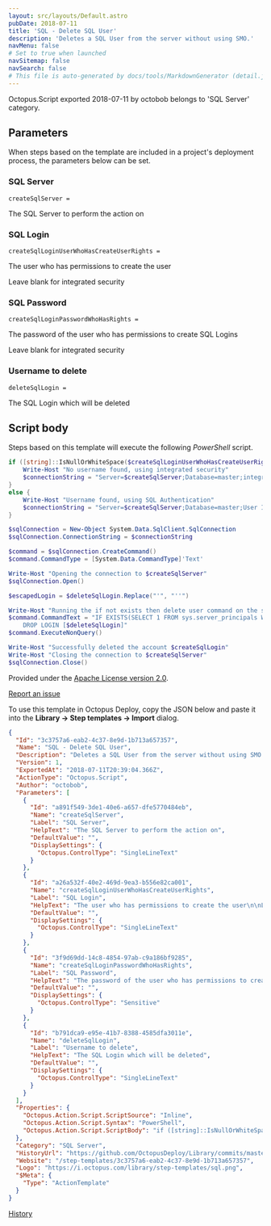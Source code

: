 ```yaml
---
layout: src/layouts/Default.astro
pubDate: 2018-07-11
title: 'SQL - Delete SQL User'
description: 'Deletes a SQL User from the server without using SMO.'
navMenu: false
# Set to true when launched
navSitemap: false
navSearch: false
# This file is auto-generated by docs/tools/MarkdownGenerator (detail.js)
---
```


Octopus.Script exported 2018-07-11 by octobob belongs to 'SQL Server' category.

## Parameters

When steps based on the template are included in a project's deployment process, the parameters below can be set.


<div class="param">

### SQL Server

`createSqlServer = `

The SQL Server to perform the action on

</div>
        
<div class="param">

### SQL Login

`createSqlLoginUserWhoHasCreateUserRights = `

The user who has permissions to create the user

Leave blank for integrated security

</div>
        
<div class="param">

### SQL Password

`createSqlLoginPasswordWhoHasRights = `

The password of the user who has permissions to create SQL Logins

Leave blank for integrated security

</div>
        
<div class="param">

### Username to delete

`deleteSqlLogin = `

The SQL Login which will be deleted

</div>
        

## Script body

Steps based on this template will execute the following *PowerShell* script.

```powershell
if ([string]::IsNullOrWhiteSpace($createSqlLoginUserWhoHasCreateUserRights) -eq $true){
	Write-Host "No username found, using integrated security"
    $connectionString = "Server=$createSqlServer;Database=master;integrated security=true;"
}
else {
	Write-Host "Username found, using SQL Authentication"
    $connectionString = "Server=$createSqlServer;Database=master;User ID=$createSqlLoginUserWhoHasCreateUserRights;Password=$createSqlLoginPasswordWhoHasRights;"
}

$sqlConnection = New-Object System.Data.SqlClient.SqlConnection
$sqlConnection.ConnectionString = $connectionString

$command = $sqlConnection.CreateCommand()
$command.CommandType = [System.Data.CommandType]'Text'

Write-Host "Opening the connection to $createSqlServer"
$sqlConnection.Open()

$escapedLogin = $deleteSqlLogin.Replace("'", "''")

Write-Host "Running the if not exists then delete user command on the server"
$command.CommandText = "IF EXISTS(SELECT 1 FROM sys.server_principals WHERE name = '$escapedLogin')
	DROP LOGIN [$deleteSqlLogin]"            
$command.ExecuteNonQuery()

Write-Host "Successfully deleted the account $createSqlLogin"
Write-Host "Closing the connection to $createSqlServer"
$sqlConnection.Close()
```

Provided under the [Apache License version 2.0](https://github.com/OctopusDeploy/Library/blob/master/LICENSE.txt).

[Report an issue](https://github.com/OctopusDeploy/Library/issues/new?assignees=&labels=&projects=&template=bug-report.yml&title=Issue%20with%20SQL%20-%20Delete%20SQL%20User&step-template=SQL%20-%20Delete%20SQL%20User)

<div class="get-json">

To use this template in Octopus Deploy, copy the JSON below and paste it into the **Library → Step templates → Import** dialog.

```json
{
  "Id": "3c3757a6-eab2-4c37-8e9d-1b713a657357",
  "Name": "SQL - Delete SQL User",
  "Description": "Deletes a SQL User from the server without using SMO.",
  "Version": 1,
  "ExportedAt": "2018-07-11T20:39:04.366Z",
  "ActionType": "Octopus.Script",
  "Author": "octobob",
  "Parameters": [
    {
      "Id": "a891f549-3de1-40e6-a657-dfe5770484eb",
      "Name": "createSqlServer",
      "Label": "SQL Server",
      "HelpText": "The SQL Server to perform the action on",
      "DefaultValue": "",
      "DisplaySettings": {
        "Octopus.ControlType": "SingleLineText"
      }
    },
    {
      "Id": "a26a532f-40e2-469d-9ea3-b556e82ca001",
      "Name": "createSqlLoginUserWhoHasCreateUserRights",
      "Label": "SQL Login",
      "HelpText": "The user who has permissions to create the user\n\nLeave blank for integrated security",
      "DefaultValue": "",
      "DisplaySettings": {
        "Octopus.ControlType": "SingleLineText"
      }
    },
    {
      "Id": "3f9d69dd-14c8-4854-97ab-c9a186bf9285",
      "Name": "createSqlLoginPasswordWhoHasRights",
      "Label": "SQL Password",
      "HelpText": "The password of the user who has permissions to create SQL Logins\n\nLeave blank for integrated security",
      "DefaultValue": "",
      "DisplaySettings": {
        "Octopus.ControlType": "Sensitive"
      }
    },
    {
      "Id": "b791dca9-e95e-41b7-8388-4585dfa3011e",
      "Name": "deleteSqlLogin",
      "Label": "Username to delete",
      "HelpText": "The SQL Login which will be deleted",
      "DefaultValue": "",
      "DisplaySettings": {
        "Octopus.ControlType": "SingleLineText"
      }
    }
  ],
  "Properties": {
    "Octopus.Action.Script.ScriptSource": "Inline",
    "Octopus.Action.Script.Syntax": "PowerShell",
    "Octopus.Action.Script.ScriptBody": "if ([string]::IsNullOrWhiteSpace($createSqlLoginUserWhoHasCreateUserRights) -eq $true){\n\tWrite-Host \"No username found, using integrated security\"\n    $connectionString = \"Server=$createSqlServer;Database=master;integrated security=true;\"\n}\nelse {\n\tWrite-Host \"Username found, using SQL Authentication\"\n    $connectionString = \"Server=$createSqlServer;Database=master;User ID=$createSqlLoginUserWhoHasCreateUserRights;Password=$createSqlLoginPasswordWhoHasRights;\"\n}\n\n$sqlConnection = New-Object System.Data.SqlClient.SqlConnection\n$sqlConnection.ConnectionString = $connectionString\n\n$command = $sqlConnection.CreateCommand()\n$command.CommandType = [System.Data.CommandType]'Text'\n\nWrite-Host \"Opening the connection to $createSqlServer\"\n$sqlConnection.Open()\n\n$escapedLogin = $deleteSqlLogin.Replace(\"'\", \"''\")\n\nWrite-Host \"Running the if not exists then delete user command on the server\"\n$command.CommandText = \"IF EXISTS(SELECT 1 FROM sys.server_principals WHERE name = '$escapedLogin')\n\tDROP LOGIN [$deleteSqlLogin]\"            \n$command.ExecuteNonQuery()\n\nWrite-Host \"Successfully deleted the account $createSqlLogin\"\nWrite-Host \"Closing the connection to $createSqlServer\"\n$sqlConnection.Close()"
  },
  "Category": "SQL Server",
  "HistoryUrl": "https://github.com/OctopusDeploy/Library/commits/master/step-templates//opt/buildagent/work/75443764cd38076d/step-templates/sql-delete-sql-user.json",
  "Website": "/step-templates/3c3757a6-eab2-4c37-8e9d-1b713a657357",
  "Logo": "https://i.octopus.com/library/step-templates/sql.png",
  "$Meta": {
    "Type": "ActionTemplate"
  }
}
```

[History](https://github.com/OctopusDeploy/Library/commits/master/step-templates/https://github.com/OctopusDeploy/Library/commits/master/step-templates//opt/buildagent/work/75443764cd38076d/step-templates/sql-delete-sql-user.json)

</div>
